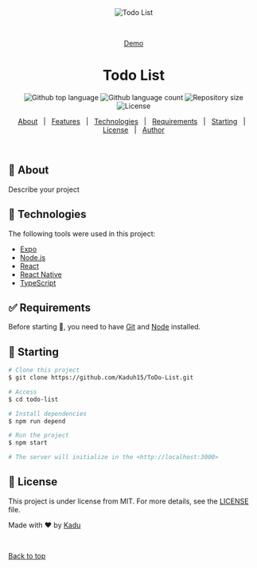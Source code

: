 <div align="center" id="top"> 
  <img src="./.github/app.gif" alt="Todo List" />

  &#xa0;

  <a href="https://todo-list-kaduh15.vercel.app/">Demo</a>
</div>

<h1 align="center">Todo List</h1>

<p align="center">
  <img alt="Github top language" src="https://img.shields.io/github/languages/top/kaduh15/todo-list?color=56BEB8">

  <img alt="Github language count" src="https://img.shields.io/github/languages/count/kaduh15/todo-list?color=56BEB8">

  <img alt="Repository size" src="https://img.shields.io/github/repo-size/kaduh15/todo-list?color=56BEB8">

  <img alt="License" src="https://img.shields.io/github/license/kaduh15/todo-list?color=56BEB8">

  <!-- <img alt="Github issues" src="https://img.shields.io/github/issues/kaduh15/todo-list?color=56BEB8" /> -->

  <!-- <img alt="Github forks" src="https://img.shields.io/github/forks/kaduh15/todo-list?color=56BEB8" /> -->

  <!-- <img alt="Github stars" src="https://img.shields.io/github/stars/kaduh15/todo-list?color=56BEB8" /> -->
</p>

<!-- Status -->

<!-- <h4 align="center"> 
	🚧  Todo List 🚀 Under construction...  🚧
</h4> 

<hr> -->

<p align="center">
  <a href="#dart-about">About</a> &#xa0; | &#xa0; 
  <a href="#sparkles-features">Features</a> &#xa0; | &#xa0;
  <a href="#rocket-technologies">Technologies</a> &#xa0; | &#xa0;
  <a href="#white_check_mark-requirements">Requirements</a> &#xa0; | &#xa0;
  <a href="#checkered_flag-starting">Starting</a> &#xa0; | &#xa0;
  <a href="#memo-license">License</a> &#xa0; | &#xa0;
  <a href="https://github.com/kaduh15" target="_blank">Author</a>
</p>

<br>

## :dart: About ##

Describe your project

## :rocket: Technologies ##

The following tools were used in this project:

- [Expo](https://expo.io/)
- [Node.js](https://nodejs.org/en/)
- [React](https://pt-br.reactjs.org/)
- [React Native](https://reactnative.dev/)
- [TypeScript](https://www.typescriptlang.org/)

## :white_check_mark: Requirements ##

Before starting :checkered_flag:, you need to have [Git](https://git-scm.com) and [Node](https://nodejs.org/en/) installed.

## :checkered_flag: Starting ##

```bash
# Clone this project
$ git clone https://github.com/Kaduh15/ToDo-List.git

# Access
$ cd todo-list

# Install dependencies
$ npm run depend

# Run the project
$ npm start

# The server will initialize in the <http://localhost:3000>
```

## :memo: License ##

This project is under license from MIT. For more details, see the [LICENSE](LICENSE.md) file.


Made with :heart: by <a href="https://github.com/kaduh15" target="_blank">Kadu</a>

&#xa0;

<a href="#top">Back to top</a>
